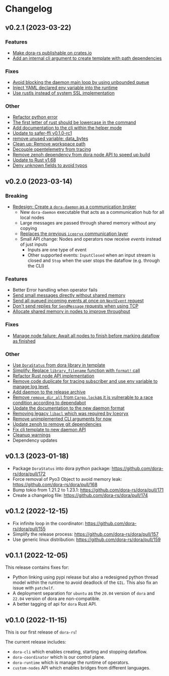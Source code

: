 # Changelog

## v0.2.1 (2023-03-22)

### Features

* [Make dora-rs publishable on crates.io](https://github.com/dora-rs/dora/pull/211)
* [Add an internal cli argument to create template with path dependencies](https://github.com/dora-rs/dora/pull/212)

### Fixes

* [Avoid blocking the daemon main loop by using unbounded queue](https://github.com/dora-rs/dora/pull/230)
* [Inject YAML declared env variable into the runtime](https://github.com/dora-rs/dora/pull/227)
* [Use rustls instead of system SSL implementation](https://github.com/dora-rs/dora/pull/216)

### Other

* [Refactor python error](https://github.com/dora-rs/dora/pull/229)
* [The first letter of rust should be lowercase in the command](https://github.com/dora-rs/dora/pull/226)
* [Add documentation to the cli within the helper mode](https://github.com/dora-rs/dora/pull/225)
* [Update to safer-ffi v0.1.0-rc1](https://github.com/dora-rs/dora/pull/218)
* [remove unused variable: data_bytes](https://github.com/dora-rs/dora/pull/215)
* [Clean up: Remove workspace path](https://github.com/dora-rs/dora/pull/210)
* [Decouple opentelemetry from tracing](https://github.com/dora-rs/dora/pull/222)
* [Remove zenoh dependency from dora node API to speed up build](https://github.com/dora-rs/dora/pull/220)
* [Update to Rust v1.68](https://github.com/dora-rs/dora/pull/221)
* [Deny unknown fields to avoid typos](https://github.com/dora-rs/dora/pull/223)

## v0.2.0 (2023-03-14)

### Breaking

* [Redesign: Create a `dora-daemon` as a communication broker](https://github.com/dora-rs/dora/pull/162)
  * New `dora-daemon` executable that acts as a communication hub for all local nodes
  * Large messages are passed through shared memory without any copying
  * [Replaces the previous `iceoryx` communication layer](https://github.com/dora-rs/dora/pull/201)
  * Small API change: Nodes and operators now receive _events_ instead of just inputs
    * Inputs are one type of event
    * Other supported events: `InputClosed` when an input stream is closed and `Stop` when the user stops the dataflow (e.g. through the CLI)

### Features

* Better Error handling when operator fails
* [Send small messages directly without shared memory](https://github.com/dora-rs/dora/pull/193)
* [Send all queued incoming events at once on `NextEvent` request](https://github.com/dora-rs/dora/pull/194)
* [Don't send replies for `SendMessage` requests when using TCP](https://github.com/dora-rs/dora/pull/195)
* [Allocate shared memory in nodes to improve throughput](https://github.com/dora-rs/dora/pull/200)

### Fixes

* [Manage node failure: Await all nodes to finish before marking dataflow as finished](https://github.com/dora-rs/dora/pull/183)

### Other

* [Use `DoraStatus` from dora library in template](https://github.com/dora-rs/dora/pull/182)
* [Simplify: Replace `library_filename` function with `format!` call](https://github.com/dora-rs/dora/pull/191)
* [Refactor Rust node API implementation](https://github.com/dora-rs/dora/pull/196)
* [Remove code duplicate for tracing subscriber and use env variable to manage log level.](https://github.com/dora-rs/dora/pull/197)
* [Add daemon to the release archive](https://github.com/dora-rs/dora/pull/199)
* [Remove `remove_dir_all` from `Cargo.lock`as it is vulnerable to a race condition according to dependabot](https://github.com/dora-rs/dora/pull/202)
* [Update the documentation to the new daemon format](https://github.com/dora-rs/dora/pull/198)
* [Removing legacy `libacl` which was required by Iceoryx](https://github.com/dora-rs/dora/pull/205)
* [Remove unimplemented CLI arguments for now](https://github.com/dora-rs/dora/pull/207)
* [Update zenoh to remove git dependencies](https://github.com/dora-rs/dora/pull/203)
* [Fix cli template to new daemon API](https://github.com/dora-rs/dora/pull/204)
* [Cleanup warnings](https://github.com/dora-rs/dora/pull/208)
* Dependency updates

## v0.1.3 (2023-01-18)

* Package `DoraStatus` into dora python package: https://github.com/dora-rs/dora/pull/172
* Force removal of Pyo3 Object to avoid memory leak: https://github.com/dora-rs/dora/pull/168
* Bump tokio from 1.21.2 to 1.23.1: https://github.com/dora-rs/dora/pull/171
* Create a changelog file: https://github.com/dora-rs/dora/pull/174 

## v0.1.2 (2022-12-15)

- Fix infinite loop in the coordinator: https://github.com/dora-rs/dora/pull/155
- Simplify the release process: https://github.com/dora-rs/dora/pull/157
- Use generic linux distribution: https://github.com/dora-rs/dora/pull/159

## v0.1.1 (2022-12-05)

This release contains fixes for:
- Python linking using pypi release but also a redesigned python thread model within the runtime to avoid deadlock of the `GIL`. This also fix an issue with `patchelf`.
- A deployment separation for `ubuntu` as the `20.04` version of `dora` and `22.04` version of dora are non-compatible.
- A better tagging of api for `dora` Rust API.

## v0.1.0 (2022-11-15)

This is our first release of `dora-rs`!

The current release includes:
- `dora-cli` which enables creating, starting and stopping dataflow.
- `dora-coordinator` which is our control plane.
- `dora-runtime` which is manage the runtime of operators.
- `custom-nodes` API which enables bridges from different languages.

